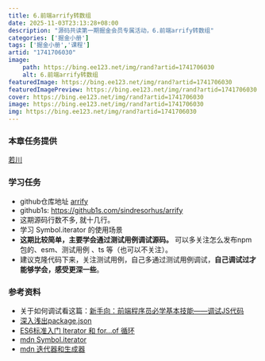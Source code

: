 ```yaml
---
title: 6.前端arrify转数组
date: 2025-11-03T23:13:28+08:00
description: "源码共读第一期掘金会员专属活动，6.前端arrify转数组"
categories: ['掘金小册']
tags: ['掘金小册','课程']
artid: "1741706030"
image:
    path: https://bing.ee123.net/img/rand?artid=1741706030
    alt: 6.前端arrify转数组
featuredImage: https://bing.ee123.net/img/rand?artid=1741706030
featuredImagePreview: https://bing.ee123.net/img/rand?artid=1741706030
cover: https://bing.ee123.net/img/rand?artid=1741706030
image: https://bing.ee123.net/img/rand?artid=1741706030
img: https://bing.ee123.net/img/rand?artid=1741706030
---
```


### 本章任务提供
[若川](https://juejin.cn/user/1415826704971918)

### 学习任务

-   github仓库地址 [arrify](https://github.com/sindresorhus/arrify)
-   github1s: <https://github1s.com/sindresorhus/arrify>
-   这期源码行数不多, 就十几行。
-   学习 Symbol.iterator 的使用场景
-   **这期比较简单，主要学会通过测试用例调试源码。** 可以多关注怎么发布npm包的、esm、测试用例 、ts 等（也可以不关注）。
-   建议克隆代码下来，关注测试用例，自己多通过测试用例调试，**自己调试过才能够学会，感受更深一些**。


### 参考资料

-   关于如何调试看这篇：[新手向：前端程序员必学基本技能——调试JS代码](https://juejin.cn/post/7030584939020042254)
-   [深入浅出package.json](https://juejin.cn/post/7099041402771734559)
-   [ES6标准入门 Iterator 和 for...of 循环](https://es6.ruanyifeng.com/#docs/iterator)
-   [mdn Symbol.iterator](https://developer.mozilla.org/zh-CN/docs/Web/JavaScript/Reference/Global_Objects/Symbol/iterator)
-   [mdn 迭代器和生成器](https://developer.mozilla.org/zh-CN/docs/Web/JavaScript/Guide/Iterators_and_Generators)